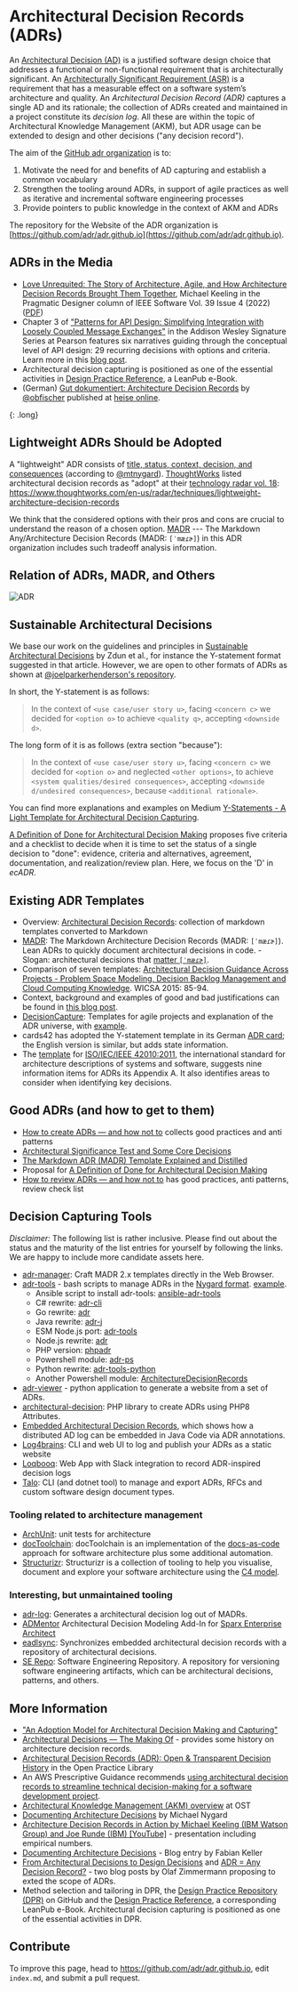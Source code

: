 # Architectural Decision Records (ADRs)

An [Architectural Decision (AD)](https://en.wikipedia.org/wiki/Architectural_decision) is a justified software design choice that addresses a functional or non-functional requirement that is architecturally significant.
An [Architecturally Significant Requirement (ASR)](https://en.wikipedia.org/wiki/Architecturally_significant_requirements) is a requirement that has a measurable effect on a software system’s architecture and quality.
An *Architectural Decision Record (ADR)* captures a single AD and its rationale;
the collection of ADRs created and maintained in a project constitute its *decision log*.
All these are within the topic of Architectural Knowledge Management (AKM), but ADR usage can be extended to design and other decisions ("any decision record").

The aim of the [GitHub adr organization](http://github.com/adr) is to:

1. Motivate the need for and benefits of AD capturing and establish a common vocabulary
2. Strengthen the tooling around ADRs, in support of agile practices as well as iterative and incremental software engineering processes
3. Provide pointers to public knowledge in the context of AKM and ADRs

<!-- > Note: The term "architecture decision record" can be used interchangeably. -->

The repository for the Website of the ADR organization is [https://github.com/adr/adr.github.io](https://github.com/adr/adr.github.io).

## ADRs in the Media

- [Love Unrequited: The Story of Architecture, Agile, and How Architecture Decision Records Brought Them Together](https://ieeexplore.ieee.org/document/9801811), Michael Keeling in the Pragmatic Designer column of IEEE Software Vol. 39 Issue 4 (2022) ([PDF](https://ieeexplore.ieee.org/stamp/stamp.jsp?arnumber=9801811))
- Chapter 3 of ["Patterns for API Design: Simplifying Integration with Loosely Coupled Message Exchanges"](https://api-patterns.org/book/) in the Addison Wesley Signature Series at Pearson features six narratives guiding through the conceptual level of API design: 29 recurring decisions with  options and criteria. Learn more in this [blog post](https://medium.com/nerd-for-tech/api-patterns-website-redesigned-and-sample-book-chapter-available-df9daf4b5e15).
- Architectural decision capturing is positioned as one of the essential activities in [Design Practice Reference](https://leanpub.com/dpr), a LeanPub e-Book.
- (German) [Gut dokumentiert: Architecture Decision Records](https://www.heise.de/hintergrund/Gut-dokumentiert-Architecture-Decision-Records-4664988.html) by [@obfischer](https://github.com/obfischer) published at [heise online](https://www.heise.de/).

{: .long}
<!-- markdownlint-disable-next-line MD022 -->
## Lightweight ADRs Should be Adopted

A "lightweight" ADR consists of [title, status, context, decision, and consequences](https://github.com/joelparkerhenderson/architecture-decision-record/blob/main/locales/en/templates/decision-record-template-by-michael-nygard/index.md) (according to [@mtnygard](https://github.com/mtnygard)).
[ThoughtWorks](https://www.thoughtworks.com/) listed architectural decision records as "adopt" at their [technology radar vol. 18](https://assets.thoughtworks.com/assets/technology-radar-vol-18-en.pdf): <https://www.thoughtworks.com/en-us/radar/techniques/lightweight-architecture-decision-records>

We think that the considered options with their pros and cons are crucial to understand the reason of a chosen option. [MADR](https://adr.github.io/madr/) --- The Markdown Any/Architecture Decision Records (MADR: `[ˈmæɾɚ]`) in this ADR organization includes such tradeoff analysis information.

## Relation of ADRs, MADR, and Others

![ADR](ADR.png)

## Sustainable Architectural Decisions

We base our work on the guidelines and principles in [Sustainable Architectural Decisions](https://www.infoq.com/articles/sustainable-architectural-design-decisions) by Zdun et al., for instance the Y-statement format suggested in that article.
However, we are open to other formats of ADRs as shown at [@joelparkerhenderson's repository](https://github.com/joelparkerhenderson/architecture_decision_record).

In short, the Y-statement is as follows:

> In the context of `<use case/user story u>`, facing `<concern c>` we decided for `<option o>` to achieve `<quality q>`, accepting `<downside d>`.

The long form of it is as follows (extra section "because"):

> In the context of `<use case/user story u>`,
> facing `<concern c>`
> we decided for `<option o>`
> and neglected `<other options>`,
> to achieve `<system qualities/desired consequences>`,
> accepting `<downside d/undesired consequences>`,
> because `<additional rationale>`.

You can find more explanations and examples on Medium [Y-Statements - A Light Template for Architectural Decision Capturing](https://medium.com/@docsoc/y-statements-10eb07b5a177).

[A Definition of Done for Architectural Decision Making](https://www.ozimmer.ch/practices/2020/05/22/ADDefinitionOfDone.html) proposes five criteria and a checklist to decide when it is time to set the status of a single decision to "done": evidence, criteria and alternatives, agreement, documentation, and realization/review plan. Here, we focus on the 'D' in *ecADR*.

## Existing ADR Templates

- Overview: [Architectural Decision Records](https://github.com/joelparkerhenderson/architecture_decision_record): collection of markdown templates converted to Markdown
- [MADR](https://adr.github.io/madr/): The Markdown Architecture Decision Records (MADR: `[ˈmæɾɚ]`). Lean ADRs to quickly document architectural decisions in code. - Slogan: architectural decisions that [matter `[ˈmæɾɚ]`](https://en.wiktionary.org/wiki/matter#Pronunciation).
- Comparison of seven templates: [Architectural Decision Guidance Across Projects - Problem Space Modeling, Decision Backlog Management and Cloud Computing Knowledge](http://www.ifs.hsr.ch/fileadmin/user_upload/customers/ifs.hsr.ch/Home/projekte/ADMentor-WICSA2015ubmissionv11nc.pdf). WICSA 2015: 85-94.
- Context, background and examples of good and bad justifications can be found in [this blog post](https://www.ozimmer.ch/practices/2020/04/27/ArchitectureDecisionMaking.html).
- [DecisionCapture](https://schubmat.github.io/DecisionCapture/): Templates for agile projects and explanation of the ADR universe, with [example](https://github.com/schubmat/DecisionCapture/blob/master/samples/samples_merged/samples_simpleTemplate_secondSprint.md).
- cards42 has adopted the Y-statement template in its German [ADR card](https://cards42.org#adr); the English version is similar, but adds state information.
- The [template](http://www.iso-architecture.org/42010/templates/) for [ISO/IEC/IEEE 42010:2011](https://en.wikipedia.org/wiki/ISO/IEC_42010), the international standard for architecture descriptions of systems and software, suggests nine information items for ADRs its Appendix A. It also identifies areas to consider when identifying key decisions.

## Good ADRs (and how to get to them)

- [How to create ADRs — and how not to](https://www.ozimmer.ch/practices/2023/04/03/ADRCreation.html) collects good practices and anti patterns
- [Architectural Significance Test and Some Core Decisions](https://www.ozimmer.ch/practices/2020/09/24/ASRTestECSADecisions.html)
- [The Markdown ADR (MADR) Template Explained and Distilled](https://www.ozimmer.ch/practices/2022/11/22/MADRTemplatePrimer.html)
- Proposal for [A Definition of Done for Architectural Decision Making](https://www.ozimmer.ch/practices/2020/05/22/ADDefinitionOfDone.html)
- [How to review ADRs — and how not to](https://www.ozimmer.ch/practices/2023/04/05/ADRReview.html) has good practices, anti patterns, review check list

## Decision Capturing Tools

*Disclaimer:*
The following list is rather inclusive.
Please find out about the status and the maturity of the list entries for yourself by following the links.
We are happy to include more candidate assets here.

- [adr-manager](https://adr.github.io/adr-manager/#/): Craft MADR 2.x templates directly in the Web Browser.
- [adr-tools](https://github.com/npryce/adr-tools) - bash scripts to manage ADRs in the [Nygard format](https://cognitect.com/blog/2011/11/15/documenting-architecture-decisions.html). [example](https://github.com/npryce/adr-tools/blob/master/doc/adr/0002-implement-as-shell-scripts.md).
  - Ansible script to install adr-tools: [ansible-adr-tools](https://github.com/escalate/ansible-adr-tools)
  - C# rewrite: [adr-cli](https://github.com/GingerTommy/adr-cli)
  - Go rewrite: [adr](https://github.com/marouni/adr)
  - Java rewrite: [adr-j](https://github.com/adoble/adr-j)
  - ESM Node.js port: [adr-tools](https://github.com/meza/adr-tools)
  - Node.js rewrite: [adr](https://github.com/phodal/adr)
  - PHP version: [phpadr](https://github.com/globtec/phpadr)
  - Powershell module: [adr-ps](https://github.com/rdagumampan/adr-ps)
  - Python rewrite: [adr-tools-python](https://pypi.org/project/adr-tools-python/)
  - Another Powershell module: [ArchitectureDecisionRecords](https://github.com/ajoberstar/ArchitectureDecisionRecords)
- [adr-viewer](https://github.com/mrwilson/adr-viewer) - python application to generate a website from a set of ADRs.
- [architectural-decision](https://github.com/cspray/architectural-decision): PHP library to create ADRs using PHP8 Attributes.
- [Embedded Architectural Decision Records](https://github.com/adr/e-adr#embedded-architectural-decision-records), which shows how a distributed AD log can be embedded in Java Code via ADR annotations.
- [Log4brains](https://github.com/thomvaill/log4brains): CLI and web UI to log and publish your ADRs as a static website
- [Loqbooq](https://loqbooq.app): Web App with Slack integration to record ADR-inspired decision logs
- [Talo](https://github.com/canpolat/talo): CLI (and dotnet tool) to manage and export ADRs, RFCs and custom software design document types.

### Tooling related to architecture management

- [ArchUnit](https://github.com/TNG/ArchUnit): unit tests for architecture
- [docToolchain](https://doctoolchain.github.io/docToolchain/): docToolchain is an implementation of the [docs-as-code](http://www.writethedocs.org/guide/docs-as-code/) approach for software architecture plus some additional automation.
- [Structurizr](https://www.structurizr.com/): Structurizr is a collection of tooling to help you visualise, document and explore your software architecture using the [C4 model](https://c4model.com/).

### Interesting, but unmaintained tooling

- [adr-log](https://github.com/adr/adr-log): Generates a architectural decision log out of MADRs.
- [ADMentor](https://github.com/IFS-HSR/ADMentor) Architectural Decision Modeling Add-In for [Sparx Enterprise Architect](https://www.sparxsystems.de/uml/neweditions/)
- [eadlsync](https://adr.github.io/eadlsync/): Synchronizes embedded architectural decision records with a repository of architectural decisions.
- [SE Repo](https://github.com/adr/serepo): Software Engineering Repository. A repository for versioning software engineering artifacts, which can be architectural decisions, patterns, and others.

## More Information

- ["An Adoption Model for Architectural Decision Making and Capturing"](https://www.ozimmer.ch/practices/2023/04/21/ADAdoptionModel.html)
- [Architectural Decisions — The Making Of](https://www.ozimmer.ch/practices/2020/04/27/ArchitectureDecisionMaking.html) - provides some history on architecture decision records.
- [Architectural Decision Records (ADR): Open & Transparent Decision History](https://openpracticelibrary.com/practice/architectural-decision-records-adr/) in the Open Practice Library
- An AWS Prescriptive Guidance recommends [using architectural decision records to streamline technical decision-making for a software development project](https://docs.aws.amazon.com/prescriptive-guidance/latest/architectural-decision-records/welcome.html).
- [Architectural Knowledge Management (AKM) overview](https://www.ost.ch/de/forschung-und-dienstleistungen/informatik/ifs-institut-fuer-software/labs/cloud-application-lab/architectural-knowledge-management-akm) at OST
- [Documenting Architecture Decisions](https://cognitect.com/blog/2011/11/15/documenting-architecture-decisions.html) by Michael Nygard
- [Architecture Decision Records in Action by Michael Keeling (IBM Watson Group) and Joe Runde (IBM) [YouTube]](https://www.youtube.com/watch?v=41NVge3_cYo) - presentation including empirical numbers.
- [Documenting Architecture Decisions](https://www.fabian-keller.de/blog/documenting-architecture-decisions) - Blog entry by Fabian Keller
- [From Architectural Decisions to Design Decisions](https://medium.com/olzzio/from-architectural-decisions-to-design-decisions-f05f6d57032b) and [ADR = Any Decision Record?](https://medium.com/olzzio/adr-any-decision-record-916d1b64b28d) - two blog posts by Olaf Zimmermann proposing to exted the scope of ADRs.
- Method selection and tailoring in DPR, the [Design Practice Repository (DPR)](https://socadk.github.io/design-practice-repository/) on GitHub and the [Design Practice Reference](https://leanpub.com/dpr), a corresponding LeanPub e-Book. Architectural decision capturing is positioned as one of the essential activities in DPR.

<!-- - [Work by Daniel Popescu](https://scholar.google.com/citations?user=dASv28sAAAAJ) -->

## Contribute

To improve this page, head to <https://github.com/adr/adr.github.io>, edit `index.md`, and submit a pull request.
